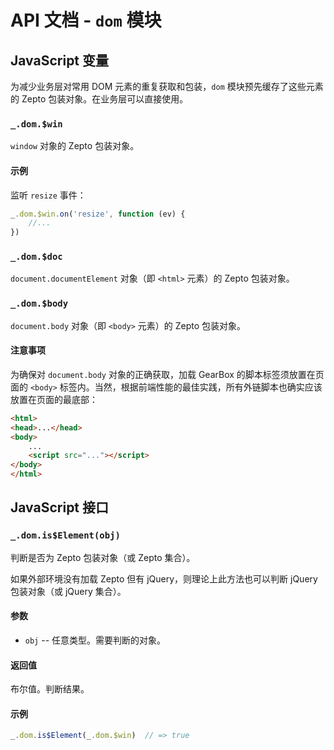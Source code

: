 # API 文档 - `dom` 模块

## JavaScript 变量<a name="js-var"></a>

为减少业务层对常用 DOM 元素的重复获取和包装，`dom` 模块预先缓存了这些元素的 Zepto 包装对象。在业务层可以直接使用。

### `_.dom.$win`<a name="js-var-$win"></a>

`window` 对象的 Zepto 包装对象。

#### 示例

监听 `resize` 事件：

```js
_.dom.$win.on('resize', function (ev) {
    //...
})
```

### `_.dom.$doc`<a name="js-var-$doc"></a>

`document.documentElement` 对象（即 `<html>` 元素）的 Zepto 包装对象。

### `_.dom.$body`<a name="js-var-$body"></a>

`document.body` 对象（即 `<body>` 元素）的 Zepto 包装对象。

#### 注意事项

为确保对 `document.body` 对象的正确获取，加载 GearBox 的脚本标签须放置在页面的 `<body>` 标签内。当然，根据前端性能的最佳实践，所有外链脚本也确实应该放置在页面的最底部：

```html
<html>
<head>...</head>
<body>
    ...
    <script src="..."></script>
</body>
</html>
```

## JavaScript 接口<a name="js-api"></a>

### `_.dom.is$Element(obj)`<a name="js-api-is$Element"></a>

判断是否为 Zepto 包装对象（或 Zepto 集合）。

如果外部环境没有加载 Zepto 但有 jQuery，则理论上此方法也可以判断 jQuery 包装对象（或 jQuery 集合）。

#### 参数

* `obj` -- 任意类型。需要判断的对象。

#### 返回值

布尔值。判断结果。

#### 示例

```js
_.dom.is$Element(_.dom.$win)  // => true
```
